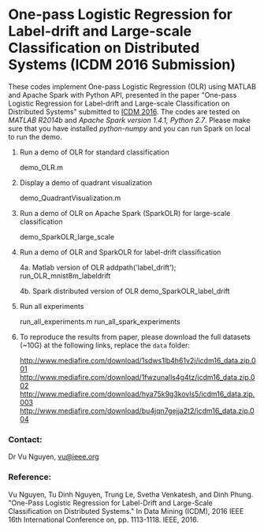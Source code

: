 One-pass Logistic Regression for Label-drift and Large-scale Classification on Distributed Systems (ICDM 2016 Submission)
===========================

These codes implement One-pass Logistic Regression (OLR) using MATLAB and Apache Spark with Python API, presented in the paper "One-pass Logistic Regression for Label-drift and Large-scale Classification on Distributed Systems" submitted to [ICDM 2016](http://icdm2016.eurecat.org/). The codes are tested on *MATLAB R2014b* and *Apache Spark version 1.4.1, Python 2.7*. Please make sure that you have installed *python-numpy* and you can run Spark on local to run the demo.

1. Run a demo of OLR for standard classification
	
	demo_OLR.m

2. Display a demo of quadrant visualization

	demo_QuadrantVisualization.m

3. Run a demo of OLR on Apache Spark (SparkOLR) for large-scale classification
	
	demo_SparkOLR_large_scale

4. Run a demo of OLR and SparkOLR for label-drift classification
	
	4a. Matlab version of OLR
	addpath('label_drift');
	run_OLR_mnist8m_labeldrift
	
	4b. Spark distributed version of OLR
	demo_SparkOLR_label_drift
	
5. Run all experiments

	run_all_experiments.m
	run_all_spark_experiments

6. To reproduce the results from paper, please download the full datasets (~10G) at the following links, replace the `data` folder:

	http://www.mediafire.com/download/1sdws1lb4h61v2j/icdm16_data.zip.001
	http://www.mediafire.com/download/1fwzunalls4g4tz/icdm16_data.zip.002
	http://www.mediafire.com/download/hya75k9g3kovls5/icdm16_data.zip.003
	http://www.mediafire.com/download/bu4jqn7gejja2t2/icdm16_data.zip.004



### Contact:
Dr Vu Nguyen, vu@ieee.org

### Reference:
Vu Nguyen, Tu Dinh Nguyen, Trung Le, Svetha Venkatesh, and Dinh Phung. "One-Pass Logistic Regression for Label-Drift and Large-Scale Classification on Distributed Systems." In Data Mining (ICDM), 2016 IEEE 16th International Conference on, pp. 1113-1118. IEEE, 2016.
